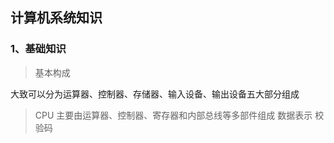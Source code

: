 ## 计算机系统知识

### 1、基础知识
> 基本构成

大致可以分为运算器、控制器、存储器、输入设备、输出设备五大部分组成
> CPU
主要由运算器、控制器、寄存器和内部总线等多部件组成
> 数据表示
> 校验码
